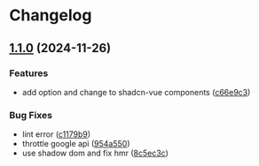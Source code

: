# Changelog

## [1.1.0](https://github.com/UnluckyNinja/ffxiv-lodestone-translation/compare/1.0.1...v1.1.0) (2024-11-26)


### Features

* add option and change to shadcn-vue components ([c66e9c3](https://github.com/UnluckyNinja/ffxiv-lodestone-translation/commit/c66e9c39a78c439a697b53fa7e08f0ad62063748))


### Bug Fixes

* lint error ([c1179b9](https://github.com/UnluckyNinja/ffxiv-lodestone-translation/commit/c1179b9491822ce797126bad50630a71187a4be9))
* throttle google api ([954a550](https://github.com/UnluckyNinja/ffxiv-lodestone-translation/commit/954a550460f0b02d599e76b567b2bfb8dbd71086))
* use shadow dom and fix hmr ([8c5ec3c](https://github.com/UnluckyNinja/ffxiv-lodestone-translation/commit/8c5ec3cf9a6ebe4b9f0846d98156bfd9437a6881))

